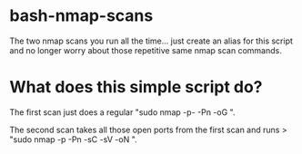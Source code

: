 # bash-nmap-scans
The two nmap scans you run all the time... just create an alias for this script and no longer worry about those repetitive same nmap scan commands.

# What does this simple script do?

The first scan just does a regular "sudo nmap -p- -Pn <target> -oG <file>".

The second scan takes all those open ports from the first scan and runs > "sudo nmap -p<ports> -Pn -sC -sV <target> -oN <file>".
